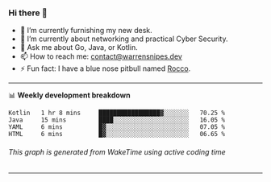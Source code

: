 ### Hi there 👋

- 🔭 I’m currently furnishing my new desk.
- 🌱 I’m currently about networking and practical Cyber Security.
- 💬 Ask me about Go, Java, or Kotlin.
- 📫 How to reach me: contact@warrensnipes.dev
- ⚡ Fun fact: I have a blue nose pitbull named [Rocco](https://i.imgur.com/iLsSCKu.jpg).

-------

📊 **Weekly development breakdown**
<!--START_SECTION:waka-->
```text
Kotlin   1 hr 8 mins     █████████████████▓░░░░░░░   70.25 % 
Java     15 mins         ████░░░░░░░░░░░░░░░░░░░░░   16.05 % 
YAML     6 mins          █▓░░░░░░░░░░░░░░░░░░░░░░░   07.05 % 
HTML     6 mins          █▓░░░░░░░░░░░░░░░░░░░░░░░   06.65 % 
```
<!--END_SECTION:waka-->
###### *This graph is generated from WakeTime using active coding time*
-------
